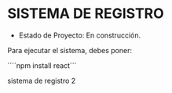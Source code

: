 <h1>SISTEMA DE REGISTRO</h1>

- Estado de Proyecto: En construcción.
 
Para ejecutar el sistema, debes poner:

´´´´npm install react´´´

sistema de registro 2
